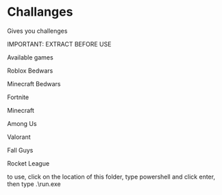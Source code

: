 # Challanges
Gives you challenges

IMPORTANT: EXTRACT BEFORE USE



Available games

 Roblox Bedwars
 
 Minecraft Bedwars
 
 Fortnite
 
 Minecraft
 
 Among Us
 
 Valorant
 
 Fall Guys
 
 Rocket League

 to use, click on the location of this folder, type powershell and click enter, then type .\run.exe
